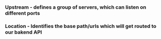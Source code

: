 ### Upstream - defines a group of servers, which can listen on different ports
### Location - Identifies the base path/urls which will get routed to our bakend API